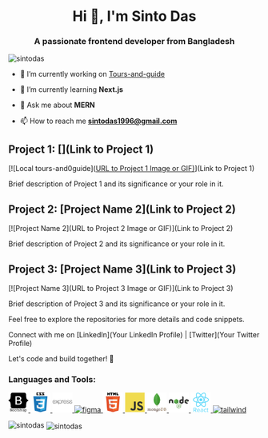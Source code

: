 <h1 align="center">Hi 👋, I'm Sinto Das</h1>
<h3 align="center">A passionate frontend developer from Bangladesh</h3>

<p align="left"> <img src="https://komarev.com/ghpvc/?username=sintodas&label=Profile%20views&color=0e75b6&style=flat" alt="sintodas" /> </p>

- 🔭 I’m currently working on [Tours-and-guide](https://local-tours-and-guide-3eeda.web.app/)

- 🌱 I’m currently learning **Next.js**

- 💬 Ask me about **MERN**

- 📫 How to reach me **sintodas1996@gmail.com**

## Project 1: [](Link to Project 1)

[![Local tours-and0guide]([URL to Project 1 Image or GIF)](https://local-tours-and-guide-3eeda.web.app/)](Link to Project 1)

Brief description of Project 1 and its significance or your role in it.

## Project 2: [Project Name 2](Link to Project 2)

[![Project Name 2](URL to Project 2 Image or GIF)](Link to Project 2)

Brief description of Project 2 and its significance or your role in it.

## Project 3: [Project Name 3](Link to Project 3)

[![Project Name 3](URL to Project 3 Image or GIF)](Link to Project 3)

Brief description of Project 3 and its significance or your role in it.

Feel free to explore the repositories for more details and code snippets.

Connect with me on [LinkedIn](Your LinkedIn Profile) | [Twitter](Your Twitter Profile)

Let's code and build together! 🚀


<h3 align="left">Languages and Tools:</h3>
<p align="left"> <a href="https://getbootstrap.com" target="_blank" rel="noreferrer"> <img src="https://raw.githubusercontent.com/devicons/devicon/master/icons/bootstrap/bootstrap-plain-wordmark.svg" alt="bootstrap" width="40" height="40"/> </a> <a href="https://www.w3schools.com/css/" target="_blank" rel="noreferrer"> <img src="https://raw.githubusercontent.com/devicons/devicon/master/icons/css3/css3-original-wordmark.svg" alt="css3" width="40" height="40"/> </a> <a href="https://expressjs.com" target="_blank" rel="noreferrer"> <img src="https://raw.githubusercontent.com/devicons/devicon/master/icons/express/express-original-wordmark.svg" alt="express" width="40" height="40"/> </a> <a href="https://www.figma.com/" target="_blank" rel="noreferrer"> <img src="https://www.vectorlogo.zone/logos/figma/figma-icon.svg" alt="figma" width="40" height="40"/> </a> <a href="https://www.w3.org/html/" target="_blank" rel="noreferrer"> <img src="https://raw.githubusercontent.com/devicons/devicon/master/icons/html5/html5-original-wordmark.svg" alt="html5" width="40" height="40"/> </a> <a href="https://developer.mozilla.org/en-US/docs/Web/JavaScript" target="_blank" rel="noreferrer"> <img src="https://raw.githubusercontent.com/devicons/devicon/master/icons/javascript/javascript-original.svg" alt="javascript" width="40" height="40"/> </a> <a href="https://www.mongodb.com/" target="_blank" rel="noreferrer"> <img src="https://raw.githubusercontent.com/devicons/devicon/master/icons/mongodb/mongodb-original-wordmark.svg" alt="mongodb" width="40" height="40"/> </a> <a href="https://nodejs.org" target="_blank" rel="noreferrer"> <img src="https://raw.githubusercontent.com/devicons/devicon/master/icons/nodejs/nodejs-original-wordmark.svg" alt="nodejs" width="40" height="40"/> </a> <a href="https://reactjs.org/" target="_blank" rel="noreferrer"> <img src="https://raw.githubusercontent.com/devicons/devicon/master/icons/react/react-original-wordmark.svg" alt="react" width="40" height="40"/> </a> <a href="https://tailwindcss.com/" target="_blank" rel="noreferrer"> <img src="https://www.vectorlogo.zone/logos/tailwindcss/tailwindcss-icon.svg" alt="tailwind" width="40" height="40"/> </a> </p>

<p><img align="left" src="https://github-readme-stats.vercel.app/api/top-langs?username=sintodas&show_icons=true&locale=en&layout=compact" alt="sintodas" /></p>

<p>&nbsp;<img align="center" src="https://github-readme-stats.vercel.app/api?username=sintodas&show_icons=true&locale=en" alt="sintodas" /></p>

